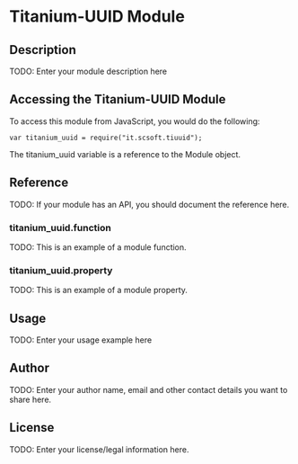# Titanium-UUID Module

## Description

TODO: Enter your module description here

## Accessing the Titanium-UUID Module

To access this module from JavaScript, you would do the following:

    var titanium_uuid = require("it.scsoft.tiuuid");

The titanium_uuid variable is a reference to the Module object.

## Reference

TODO: If your module has an API, you should document
the reference here.

### titanium_uuid.function

TODO: This is an example of a module function.

### titanium_uuid.property

TODO: This is an example of a module property.

## Usage

TODO: Enter your usage example here

## Author

TODO: Enter your author name, email and other contact
details you want to share here.

## License

TODO: Enter your license/legal information here.
